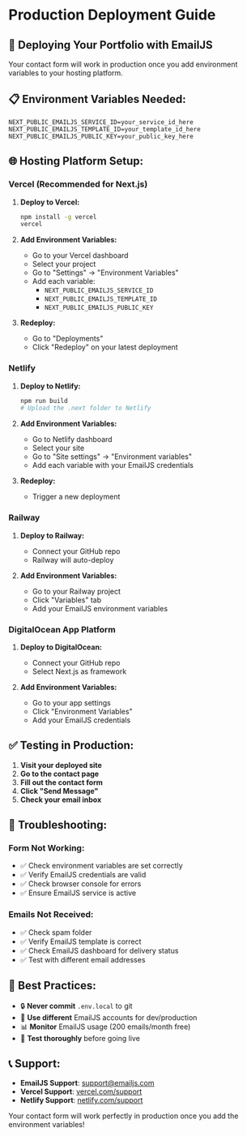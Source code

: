 # Production Deployment Guide

## 🚀 Deploying Your Portfolio with EmailJS

Your contact form will work in production once you add environment variables to your hosting platform.

## 📋 Environment Variables Needed:

```env
NEXT_PUBLIC_EMAILJS_SERVICE_ID=your_service_id_here
NEXT_PUBLIC_EMAILJS_TEMPLATE_ID=your_template_id_here
NEXT_PUBLIC_EMAILJS_PUBLIC_KEY=your_public_key_here
```

## 🌐 Hosting Platform Setup:

### **Vercel (Recommended for Next.js)**

1. **Deploy to Vercel:**

   ```bash
   npm install -g vercel
   vercel
   ```

2. **Add Environment Variables:**

   - Go to your Vercel dashboard
   - Select your project
   - Go to "Settings" → "Environment Variables"
   - Add each variable:
     - `NEXT_PUBLIC_EMAILJS_SERVICE_ID`
     - `NEXT_PUBLIC_EMAILJS_TEMPLATE_ID`
     - `NEXT_PUBLIC_EMAILJS_PUBLIC_KEY`

3. **Redeploy:**
   - Go to "Deployments"
   - Click "Redeploy" on your latest deployment

### **Netlify**

1. **Deploy to Netlify:**

   ```bash
   npm run build
   # Upload the .next folder to Netlify
   ```

2. **Add Environment Variables:**

   - Go to Netlify dashboard
   - Select your site
   - Go to "Site settings" → "Environment variables"
   - Add each variable with your EmailJS credentials

3. **Redeploy:**
   - Trigger a new deployment

### **Railway**

1. **Deploy to Railway:**

   - Connect your GitHub repo
   - Railway will auto-deploy

2. **Add Environment Variables:**
   - Go to your Railway project
   - Click "Variables" tab
   - Add your EmailJS environment variables

### **DigitalOcean App Platform**

1. **Deploy to DigitalOcean:**

   - Connect your GitHub repo
   - Select Next.js as framework

2. **Add Environment Variables:**
   - Go to your app settings
   - Click "Environment Variables"
   - Add your EmailJS credentials

## ✅ Testing in Production:

1. **Visit your deployed site**
2. **Go to the contact page**
3. **Fill out the contact form**
4. **Click "Send Message"**
5. **Check your email inbox**

## 🔧 Troubleshooting:

### **Form Not Working:**

- ✅ Check environment variables are set correctly
- ✅ Verify EmailJS credentials are valid
- ✅ Check browser console for errors
- ✅ Ensure EmailJS service is active

### **Emails Not Received:**

- ✅ Check spam folder
- ✅ Verify EmailJS template is correct
- ✅ Check EmailJS dashboard for delivery status
- ✅ Test with different email addresses

## 🎯 Best Practices:

- 🔒 **Never commit** `.env.local` to git
- 🔄 **Use different** EmailJS accounts for dev/production
- 📊 **Monitor** EmailJS usage (200 emails/month free)
- 🧪 **Test thoroughly** before going live

## 📞 Support:

- **EmailJS Support**: [support@emailjs.com](mailto:support@emailjs.com)
- **Vercel Support**: [vercel.com/support](https://vercel.com/support)
- **Netlify Support**: [netlify.com/support](https://netlify.com/support)

Your contact form will work perfectly in production once you add the environment variables!
